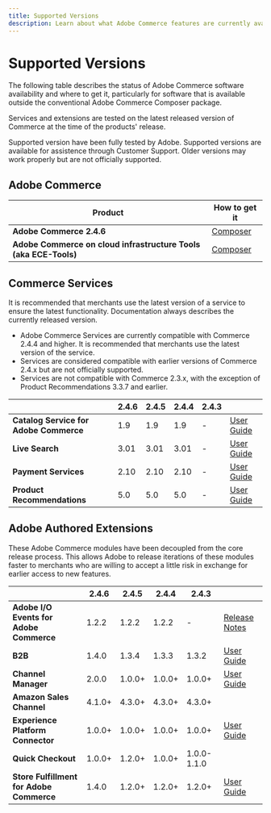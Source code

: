 ```yaml
---
title: Supported Versions
description: Learn about what Adobe Commerce features are currently available and check their compatibility with specific Adobe Commerce releases.
---
```

# Supported Versions

The following table describes the status of Adobe Commerce software availability and where to get it, particularly for software that is available outside the conventional Adobe Commerce Composer package.

Services and extensions are tested on the latest released version of Commerce at the time of the products' release.

 Supported version have been fully tested by Adobe. Supported versions are available for assistence through Customer Support. Older versions may work properly but are not officially supported.

## Adobe Commerce

| Product  | How to get it |
|-|-|
| **Adobe Commerce 2.4.6**  | [Composer](../installation/composer.md) |
| **Adobe Commerce on cloud infrastructure Tools (aka ECE-Tools)** | [Composer](https://experienceleague.adobe.com/docs/commerce-cloud-service/user-guide/dev-tools/ece-tools/update-package.html) |

## Commerce Services

It is recommended that merchants use the latest version of a service to ensure the latest functionality. Documentation always describes the currently released version.

* Adobe Commerce Services are currently compatible with Commerce 2.4.4 and higher. It is recommended that merchants use the latest version of the service.
* Services are considered compatible with earlier versions of Commerce 2.4.x but are not officially supported.
* Services are not compatible with Commerce 2.3.x, with the exception of Product Recommendations 3.3.7 and earlier.

|   | 2.4.6 | 2.4.5 | 2.4.4 | 2.4.3 | |
|-|-|-|-|-|-|
| **Catalog Service for Adobe Commerce**  | 1.9  | 1.9 | 1.9 |-| [User Guide](https://experienceleague.adobe.com/docs/commerce-merchant-services/catalog-service/guide-overview.html)|
| **Live Search**   | 3.01 | 3.01 | 3.01 |-|[User Guide](https://experienceleague.adobe.com/docs/commerce-merchant-services/live-search/overview.html)|
| **Payment Services** | 2.10 | 2.10 | 2.10 |-|[User Guide](https://marketplace.magento.com/magento-payment-services.html) |
| **Product Recommendations**   | 5.0 | 5.0 | 5.0 |-|[User Guide](https://experienceleague.adobe.com/docs/commerce-merchant-services/product-recommendations/overview.html)|

## Adobe Authored Extensions

These Adobe Commerce modules have been decoupled from the core release process. This allows Adobe to release iterations of these modules faster to merchants who are willing to accept a little risk in exchange for earlier access to new features.

|   | 2.4.6 | 2.4.5 | 2.4.4 | 2.4.3 | |
|-|-|-|-|-|-|
| **Adobe I/O Events for Adobe Commerce** |1.2.2 |1.2.2|1.2.2|-|  [Release Notes](https://developer.adobe.com/commerce/events/get-started/release-notes/) |
| **B2B** |1.4.0 |1.3.4|1.3.3|1.3.2| [User Guide](https://experienceleague.adobe.com/docs/commerce-admin/b2b/introduction.html) |
| **Channel Manager** | 2.0.0|1.0.0+|1.0.0+|1.0.0+| [User Guide](https://experienceleague.adobe.com/docs/commerce-channels/channel-manager/intro-to-channel-manager/overview.html) |
| **Amazon Sales Channel**  |4.1.0+|4.3.0+|4.3.0+|4.3.0+||  [User Guide](https://experienceleague.adobe.com/docs/commerce-channels/amazon/overview.html) |
| **Experience Platform Connector**  |1.0.0+|1.0.0+|1.0.0+|1.0.0+| [User Guide](https://experienceleague.adobe.com/docs/commerce-merchant-services/experience-platform-connector/overview.html?lang=en) |
| **Quick Checkout** |1.0.0+|1.2.0+|1.0.0+|1.0.0-1.1.0|| [User Guide](https://experienceleague.adobe.com/docs/commerce-merchant-services/quick-checkout/overview.html) |
| **Store Fulfillment for Adobe Commerce** |1.4.0| 1.2.0+|1.2.0+|1.2.0+| [User Guide](https://experienceleague.adobe.com/docs/commerce-merchant-services/store-fulfillment/introduction.html) |

